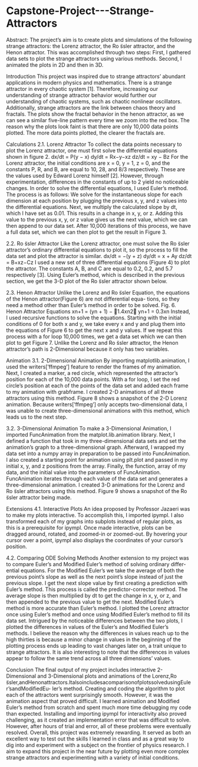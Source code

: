 # Capstone-Project---Strange-Attractors

Abstract: The project’s aim is to create plots and simulations of the following strange attractors: the Lorenz attractor, the Ro ̈ssler attractor, and the Henon attractor. This was accomplished through two steps: First, I gathered data sets to plot the strange attractors using various methods. Second, I animated the plots in 2D and then in 3D.

Introduction
This project was inspired due to strange attractors’ abundant applications in modern physics and mathematics. There is a strange attractor in every chaotic system [1]. Therefore, increasing our understanding of strange attractor behavior would further our understanding of chaotic systems, such as chaotic nonlinear oscillators. Additionally, strange attractors are the link between chaos theory and fractals. The plots show the fractal behavior in the henon attractor, as we can see a similar five-line pattern every time we zoom into the red box. The reason why the plots look faint is that there are only 10,000 data points plotted. The more data points plotted, the clearer the fractals are.

Calculations
2.1. Lorenz Attractor
To collect the data points necessary to plot the Lorenz attractor, one must first solve the differential equations shown in figure 2.
dx/dt = P(y − x) dy/dt = Rx−y−xz dz/dt = xy − Bz
For the Lorenz attractor, the initial conditions are x = 0, y = 1, z = 0, and the constants P, R, and B, are equal to 10, 28, and 8/3 respectively. These are the values used by Edward Lorenz himself [2]. However, through experimentation, differences in the constants of up to 2 yield no noticeable changes.
In order to solve the differential equations, I used Euler’s method. The process is as follows: We solve for the instantaneous slope for each dimension at each position by plugging the previous x, y, and z values into the differential equations. Next, we multiply the calculated slope by dt, which I have set as 0.01. This results in a change in x, y, or z. Adding this value to the previous x, y, or z value gives us the next value, which we can then append to our data set. After 10,000 iterations of this process, we have a full data set, which we can then plot to get the result in Figure 3.

2.2. Ro ̈ssler Attractor
Like the Lorenz attractor, one must solve the Ro ̈ssler attractor’s ordinary differential equations to plot it, so the process to fill the data set and plot the attractor is similar.
dx/dt = −(y + z) dy/dt = x + Ay dz/dt = B+xz−Cz
I used a new set of three differential equations (Figure 4) to plot the attractor. The constants A, B, and C are equal to 0.2, 0.2, and 5.7 respectively [3]. Using Euler’s method, which is described in the previous section, we get the 3-D plot of the Ro ̈ssler attractor shown below.

2.3. Henon Attractor
Unlike the Lorenz and Ro ̈ssler Equation, the equations of the Henon attractor(Figure 6) are not differential equa- tions, so they need a method other than Euler’s method in order to be solved.
Fig. 6. Henon Attractor Equations xn+1 = (yn + 1) − 􏰀1.4xn2􏰁
yn+1 = 0.3xn
Instead, I used recursive functions to solve the equations. Starting with the initial conditions of 0 for both x and y, we take every x and y and plug them into the equations of Figure 6 to get the next x and y values. If we repeat this process with a for loop 10,000 times, we get a data set which we can then plot to get Figure 7.
Unlike the Lorenz and Ro ̈ssler attractor, the Henon attractor’s path is 2-Dimensional because it only has two variables.

Animation
3.1. 2-Dimensional Animation
By importing matplotlib.animation, I used the writers[’ffmpeg’] feature to render the frames of my animation. Next, I created a marker, a red circle, which represented the attractor’s position for each of the 10,000 data points. With a for loop, I set the red circle’s position at each of the points of the data set and added each frame to my animation with grabframe. I created 2-D animations of all three attractors using this method. Figure 8 shows a snapshot of the 2-D Lorenz animation. Because writers[’ffmpeg’] only accepts two-dimensional data, I was unable to create three-dimensional animations with this method, which leads us to the next step.

3.2. 3-Dimensional Animation
To make a 3-Dimensional Animation, I imported FuncAnimation from the matplot.lib.animation library. Next, I defined a function that took in my three-dimensional data sets and set the animation’s graph to a three-dimensional graph. Afterward, I wrapped my data set into a numpy array in preparation to be passed into FuncAnimation. I also created a starting point for animation using plt.plot and passed in my initial x, y, and z positions from the array. Finally, the function, array of my data, and the initial value into the parameters of FuncAnimation. FuncAnimation iterates through each value of the data set and generates a three-dimensional animation. I created 3-D animations for the Lorenz and Ro ̈ssler attractors using this method. Figure 9 shows a snapshot of the Ro ̈ssler attractor being made.

Extensions
4.1. Interactive Plots
An idea proposed by Professor Jazaeri was to make my plots interactive. To accomplish this, I imported ipympl. I also transformed each of my graphs into subplots instead of regular plots, as this is a prerequisite for ipympl. Once made interactive, plots can be dragged around, rotated, and zoomed-in or zoomed-out. By hovering your cursor over a point, ipympl also displays the coordinates of your cursor’s position.

4.2. Comparing ODE Solving Methods
Another extension to my project was to compare Euler’s and Modified Euler’s method of solving ordinary differ- ential equations. For the Modified Euler’s we take the average of both the previous point’s slope as well as the next point’s slope instead of just the previous slope. I get the next slope value by first creating a prediction with Euler’s method. This process is called the predictor-corrector method. The average slope is then multiplied by dt to get the change in x, y, or z, and then appended to the previous value to get the next. Modified Euler’s method is more accurate than Euler’s method. I plotted the Lorenz attractor once using Euler’s method and once using Modified Euler’s method to fill its data set.
Intrigued by the noticeable differences between the two plots, I plotted the differences in values of the Euler’s and Modified Euler’s methods.
I believe the reason why the differences in values reach up to the high thirties is because a minor change in values in the beginning of the plotting process ends up leading to vast changes later on, a trait unique to strange attractors. It is also interesting to note that the differences in values appear to follow the same trend across all three dimensions’ values.

Conclusion
The final output of my project includes interactive 2-Dimensional and 3-Dimensional plots and animations of the Lorenz,Ro ̈ssler,andHenonattractors.ItalsoincludesacomparisonofplotssolvedusingEuler’sandModifiedEu- ler’s method. Creating and coding the algorithm to plot each of the attractors went surprisingly smooth. However, it was the animation aspect that proved difficult. I learned animation and Modified Euler’s method from scratch and spent much more time debugging my code than expected. Installing and importing ipympl for interactivity also proved challenging, as it created an implementation error that was difficult to solve. However, after hours of trial and error, all of these problems were eventually resolved. Overall, this project was extremely rewarding. It served as both an excellent way to test out the skills I learned in class and as a great way to dig into and experiment with a subject on the frontier of physics research. I aim to expand this project in the near future by plotting even more complex strange attractors and experimenting with a variety of initial conditions.

